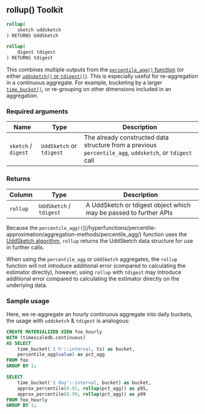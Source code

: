 ## rollup()  <tag type="toolkit">Toolkit</tag>

```SQL
rollup(
    sketch uddsketch
) RETURNS UddSketch
```
```SQL
rollup(
    digest tdigest
) RETURNS tdigest
```

This combines multiple outputs from the
[`percentile_agg()` function][percentile_agg] (or either
[`uddsketch()` or `tdigest()`][advanced_agg_methods]). This is especially
useful for re-aggregation in a continuous aggregate. For example, bucketing by a larger [`time_bucket()`][time_bucket], or re-grouping on other dimensions
included in an aggregation.

### Required arguments

|Name|Type|Description|
|---|---|---|
|`sketch` / `digest` |`UddSketch` or `tdigest` |The already constructed data structure from a previous `percentile_agg`, `uddsketch`, or `tdigest` call|

### Returns

|Column|Type|Description|
|---|---|---|
|`rollup`|`UddSketch` / `tdigest`|A UddSketch or tdigest object which may be passed to further APIs|

Because the `percentile_agg()`](/hyperfunctions/percentile-approximation/aggregation-methods/percentile_agg/) function uses the [UddSketch algorithm](/hyperfunctions/percentile-approximation/percentile-aggregation-methods/uddsketch), `rollup` returns the UddSketch data structure for use in further calls.

When using the `percentile_agg` or `UddSketch` aggregates, the `rollup` function will not introduce additional error (compared to calculating the estimator directly), however, using `rollup` with `tdigest` may introduce additional error compared to calculating the estimator directly on the underlying data.

### Sample usage
Here, we re-aggregate an hourly continuous aggregate into daily buckets, the usage with `uddsketch` & `tdigest` is analogous:
```SQL
CREATE MATERIALIZED VIEW foo_hourly
WITH (timescaledb.continuous)
AS SELECT
    time_bucket('1 h'::interval, ts) as bucket,
    percentile_agg(value) as pct_agg
FROM foo
GROUP BY 1;

SELECT
    time_bucket('1 day'::interval, bucket) as bucket,
    approx_percentile(0.95, rollup(pct_agg)) as p95,
    approx_percentile(0.99, rollup(pct_agg)) as p99
FROM foo_hourly
GROUP BY 1;
```

[percentile_agg]: /hyperfunctions/percentile-approximation/percentile_agg/
[advanced_agg_methods]: /hyperfunctions/percentile-approximation/percentile-aggregation-methods/
[time_bucket]: /hyperfunctions/time_bucket/
